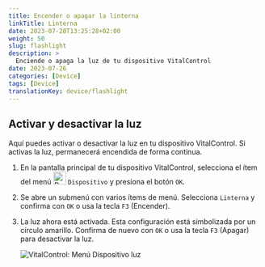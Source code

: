 ```yaml
---
title: Encender o apagar la linterna
linkTitle: Linterna
date: 2023-07-28T13:25:28+02:00
weight: 50
slug: flashlight
description: >
  Enciende o apaga la luz de tu dispositivo VitalControl
date: 2023-07-26
categories: [Device]
tags: [Device]
translationKey: device/flashlight
---
```

## Activar y desactivar la luz

Aquí puedes activar o desactivar la luz en tu dispositivo VitalControl. Si activas la luz, permanecerá encendida de forma continua.

1. En la pantalla principal de tu dispositivo VitalControl, selecciona el ítem del menú <img src="/icons/device.svg" width="25" align="bottom" alt="Device" /> `Dispositivo` y presiona el botón `OK`.

2. Se abre un submenú con varios ítems de menú. Selecciona `Linterna` y confirma con `OK` o usa la tecla `F3` (Encender).

3. La luz ahora está activada. Esta configuración está simbolizada por un círculo amarillo. Confirma de nuevo con `OK` o usa la tecla `F3` (Apagar) para desactivar la luz.

   ![VitalControl: Menú Dispositivo luz](../images/light.png "Activar y desactivar la luz")
